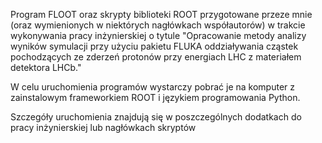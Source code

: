 Program FLOOT oraz skrypty biblioteki ROOT przygotowane przeze mnie (oraz wymienionych w niektórych nagłówkach współautorów) w trakcie wykonywania pracy inżynierskiej o tytule "Opracowanie metody analizy wyników symulacji przy użyciu pakietu FLUKA oddziaływania cząstek pochodzących ze zderzeń protonów przy energiach LHC z materiałem detektora LHCb." 

W celu uruchomienia programów wystarczy pobrać je na komputer z zainstalowym frameworkiem ROOT i językiem programowania Python. 

Szczegóły uruchomienia znajdują się w poszczególnych dodatkach do pracy inżynierskiej lub nagłówkach skryptów
